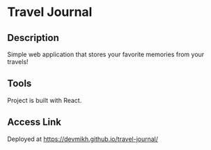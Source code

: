# Travel Journal

## Description

Simple web application that stores your favorite memories from your travels!

## Tools

Project is built with React.

## Access Link

Deployed at https://devmikh.github.io/travel-journal/
